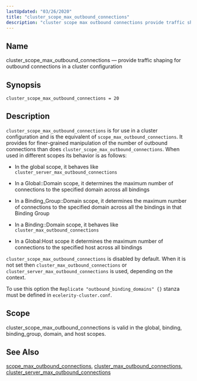 ```yaml
---
lastUpdated: "03/26/2020"
title: "cluster_scope_max_outbound_connections"
description: "cluster scope max outbound connections provide traffic shaping for outbound connections in a cluster configuration cluster scope max outbound connections 20 cluster scope max outbound connections is for use in a cluster configuration and is the equivalent of scope max outbound connections It provides for finer grained manipulation of the..."
---
```


<a name="conf.ref.cluster_scope_max_outbound_connections"></a> 
## Name

cluster_scope_max_outbound_connections — provide traffic shaping for outbound connections in a cluster configuration

## Synopsis

`cluster_scope_max_outbound_connections = 20`

<a name="idp23881056"></a> 
## Description

`cluster_scope_max_outbound_connections` is for use in a cluster configuration and is the equivalent of `scope_max_outbound_connections`. It provides for finer-grained manipulation of the number of outbound connections than does `cluster_scope_max_outbound_connections`. When used in different scopes its behavior is as follows:

*   In the global scope, it behaves like `cluster_server_max_outbound_connections`

*   In a Global::Domain scope, it determines the maximum number of connections to the specified domain across all bindings

*   In a Binding_Group::Domain scope, it determines the maximum number of connections to the specified domain across all the bindings in that Binding Group

*   In a Binding::Domain scope, it behaves like `cluster_max_outbound_connections`

*   In a Global:Host scope it determines the maximum number of connections to the specified host across all bindings

`cluster_scope_max_outbound_connections` is disabled by default. When it is not set then `cluster_max_outbound_connections` or `cluster_server_max_outbound_connections` is used, depending on the context.

To use this option the `Replicate "outbound_binding_domains" {}` stanza must be defined in `ecelerity-cluster.conf`.

<a name="idp23894560"></a> 
## Scope

cluster_scope_max_outbound_connections is valid in the global, binding, binding_group, domain, and host scopes.

<a name="idp23896464"></a> 
## See Also

[scope_max_outbound_connections](/momentum/4/config/ref-scope-max-outbound-connections), [cluster_max_outbound_connections](/momentum/4/config/ref-cluster-max-outbound-connections), [cluster_server_max_outbound_connections](/momentum/4/config/ref-cluster-server-max-outbound-connections)